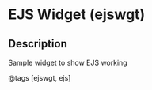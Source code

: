 # EJS Widget (ejswgt)

## Description
Sample widget to show EJS working

<!--START_WIGITOR_ADDITIONS-->
<!--END_WIGITOR_VIEWER_ADDITIONS-->

@tags [ejswgt, ejs]
